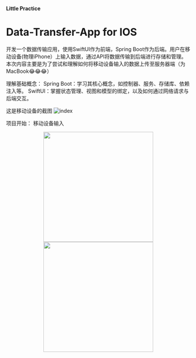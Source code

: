 **Little Practice**
# Data-Transfer-App for IOS

开发一个数据传输应用，使用SwiftUI作为前端，Spring Boot作为后端。用户在移动设备(物理iPhone）上输入数据，通过API将数据传输到后端进行存储和管理。
本次内容主要是为了尝试和理解如何将移动设备输入的数据上传至服务器端（为MacBook😂😂😂）

理解基础概念：
  Spring Boot：学习其核心概念，如控制器、服务、存储库、依赖注入等。
  SwiftUI：掌握状态管理、视图和模型的绑定，以及如何通过网络请求与后端交互。

这是移动设备的截图
![index](https://github.com/user-attachments/assets/9162f54d-08f0-420f-9b02-46cd0f9779cd)


项目开始：
移动设备输入
<center>
  <img height="300px" src="![_cgi-bin_mmwebwx-bin_webwxgetmsgimg?? MsgID=5479245391804661108 skey=@crypt_f1d96bc5_cf832aa743ae3b081369fd585c26f705 mmweb_appid=wx_webfilehelper](https://github.com/user-attachments/assets/1fc0dec7-f704-4fe7-be13-aff08a1d2aa7)">
  <img height="300px" src="![_cgi-bin_mmwebwx-bin_webwxgetmsgimg?? MsgID=3535711672655542250 skey=@crypt_f1d96bc5_cf832aa743ae3b081369fd585c26f705 mmweb_appid=wx_webfilehelper](https://github.com/user-attachments/assets/3c745b17-6eb9-4427-8964-44814aafcf8d)">
</center>
